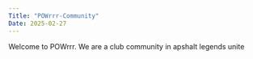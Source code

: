 ```yaml
---
Title: "POWrrr-Community"
Date: 2025-02-27
---
```

Welcome to POWrrr. We are a club community in apshalt legends unite
